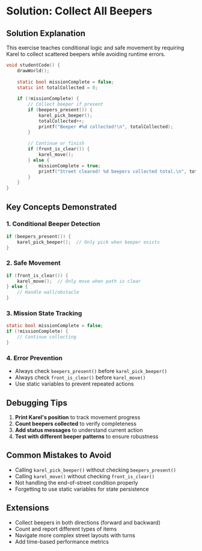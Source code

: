 # Solution: Collect All Beepers

## Solution Explanation
This exercise teaches conditional logic and safe movement by requiring Karel to collect scattered beepers while avoiding runtime errors.
```c
void studentCode() {
    drawWorld();
    
    static bool missionComplete = false;
    static int totalCollected = 0;
    
    if (!missionComplete) {
        // Collect beeper if present
        if (beepers_present()) {
            karel_pick_beeper();
            totalCollected++;
            printf("Beeper #%d collected!\n", totalCollected);
        }
        
        // Continue or finish
        if (front_is_clear()) {
            karel_move();
        } else {
            missionComplete = true;
            printf("Street cleared! %d beepers collected total.\n", totalCollected);
        }
    }
}
```

## Key Concepts Demonstrated

### 1. **Conditional Beeper Detection**
```c
if (beepers_present()) {
    karel_pick_beeper();  // Only pick when beeper exists
}
```

### 2. **Safe Movement**
```c
if (front_is_clear()) {
    karel_move();  // Only move when path is clear
} else {
    // Handle wall/obstacle
}
```

### 3. **Mission State Tracking**
```c
static bool missionComplete = false;
if (!missionComplete) {
    // Continue collecting
}
```

### 4. **Error Prevention**
- Always check `beepers_present()` before `karel_pick_beeper()`
- Always check `front_is_clear()` before `karel_move()`
- Use static variables to prevent repeated actions

## Debugging Tips
1. **Print Karel's position** to track movement progress
2. **Count beepers collected** to verify completeness
3. **Add status messages** to understand current action
4. **Test with different beeper patterns** to ensure robustness

## Common Mistakes to Avoid
- Calling `karel_pick_beeper()` without checking `beepers_present()`
- Calling `karel_move()` without checking `front_is_clear()`
- Not handling the end-of-street condition properly
- Forgetting to use static variables for state persistence

## Extensions
- Collect beepers in both directions (forward and backward)
- Count and report different types of items
- Navigate more complex street layouts with turns
- Add time-based performance metrics
